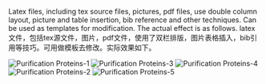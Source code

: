Latex files, including tex source files, pictures, pdf files, use double column layout, picture and table insertion, bib reference and other techniques. Can be used as templates for modification. The actual effect is as follows.
latex文件，包括tex源文件，图片，pdf文件，使用了双栏排版，图片表格插入，bib引用等技巧。可用做模板去修改。实际效果如下。

![Purification Proteins-1](https://github.com/user-attachments/assets/7667473f-8b90-4e2e-9e63-3bbc1565c511)
![Purification Proteins-3](https://github.com/user-attachments/assets/9b908544-0c5a-4328-9986-334fb8b53c62)
![Purification Proteins-4](https://github.com/user-attachments/assets/7976bd10-c3c6-4f62-a463-3c76fb9b1eb6)
![Purification Proteins-2](https://github.com/user-attachments/assets/b03d8848-5907-424d-a979-b956d146be02)
![Purification Proteins-5](https://github.com/user-attachments/assets/e80b8d6e-7a71-4681-aba1-e933bc36cf2f)
